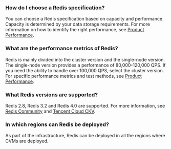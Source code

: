 ### How do I choose a Redis specification? 
You can choose a Redis specification based on capacity and performance. Capacity is determined by your data storage requirements. For more information on how to identify the right performance, see [Product Performance](https://cloud.tencent.com/document/product/239/17952).

### What are the performance metrics of Redis? 
Redis is mainly divided into the cluster version and the single-node version. The single-node version provides a performance of 80,000-120,000 QPS. If you need the ability to handle over 100,000 QPS, select the cluster version. For specific performance metrics and test methods, see [Product Performance](https://cloud.tencent.com/document/product/239/17952).

### What Redis versions are supported? 
Redis 2.8, Redis 3.2 and Redis 4.0 are supported. For more information, see [Redis Community](https://cloud.tencent.com/document/product/239/17953) and [Tencent Cloud CKV](https://cloud.tencent.com/document/product/239/17954).

### In which regions can Redis be deployed? 
As part of the infrastructure, Redis can be deployed in all the regions where CVMs are deployed.

